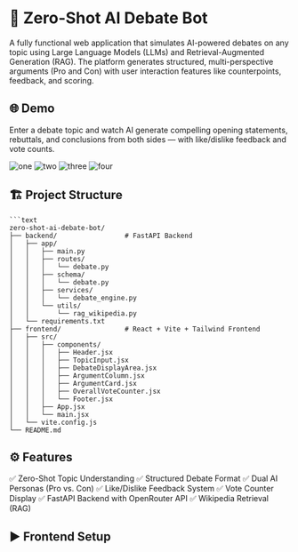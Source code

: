 # 🧠 Zero-Shot AI Debate Bot
A fully functional web application that simulates AI-powered debates on any topic using Large Language Models (LLMs) and Retrieval-Augmented Generation (RAG). The platform generates structured, multi-perspective arguments (Pro and Con) with user interaction features like counterpoints, feedback, and scoring.

## 🌐 Demo
Enter a debate topic and watch AI generate compelling opening statements, rebuttals, and conclusions from both sides — with like/dislike feedback and vote counts.

![one](https://github.com/user-attachments/assets/b732b6be-6b33-4021-9c67-fb235e45470a)
![two](https://github.com/user-attachments/assets/b2488205-deec-4b28-9bd2-c2ce7baaab1e)
![three](https://github.com/user-attachments/assets/798c194a-d4b0-4a33-bde6-c98eadc9f74c)
![four](https://github.com/user-attachments/assets/fdbb9f24-aabb-44a0-97ec-296f80d8ac75)

## 🏗️ Project Structure
<pre><code>```text 
zero-shot-ai-debate-bot/
├── backend/                 # FastAPI Backend
│   ├── app/
│   │   ├── main.py
│   │   ├── routes/
│   │   │   └── debate.py
│   │   ├── schema/
│   │   │   └── debate.py
│   │   ├── services/
│   │   │   └── debate_engine.py
│   │   └── utils/
│   │       └── rag_wikipedia.py
│   └── requirements.txt
├── frontend/                # React + Vite + Tailwind Frontend
│   ├── src/
│   │   ├── components/
│   │   │   ├── Header.jsx
│   │   │   ├── TopicInput.jsx
│   │   │   ├── DebateDisplayArea.jsx
│   │   │   ├── ArgumentColumn.jsx
│   │   │   ├── ArgumentCard.jsx
│   │   │   ├── OverallVoteCounter.jsx
│   │   │   └── Footer.jsx
│   │   ├── App.jsx
│   │   └── main.jsx
│   └── vite.config.js
└── README.md
</code></pre>

## ⚙️ Features
✅ Zero-Shot Topic Understanding
✅ Structured Debate Format
✅ Dual AI Personas (Pro vs. Con)
✅ Like/Dislike Feedback System
✅ Vote Counter Display
✅ FastAPI Backend with OpenRouter API
✅ Wikipedia Retrieval (RAG)

## ▶️ Frontend Setup


